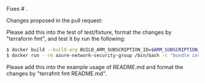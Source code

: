 Fixes # . 

Changes proposed in the pull request:


Please add this into the test of test/fixture, format the changes by "terraform fmt", and test it by run the following:
```sh
$ docker build --build-arg BUILD_ARM_SUBSCRIPTION_ID=$ARM_SUBSCRIPTION_ID --build-arg BUILD_ARM_CLIENT_ID=$ARM_CLIENT_ID --build-arg BUILD_ARM_CLIENT_SECRET=$ARM_CLIENT_SECRET --build-arg BUILD_ARM_TENANT_ID=$ARM_TENANT_ID -t azure-network-security-group .
$ docker run --rm azure-network-security-group /bin/bash -c "bundle install && rake full"
```

Please add this into the example usage of README.md and format the changes by "terrafmt fmt README.md".
